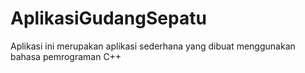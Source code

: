 # AplikasiGudangSepatu
Aplikasi ini merupakan aplikasi sederhana yang dibuat menggunakan bahasa pemrograman C++
